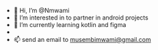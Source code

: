 - 👋 Hi, I’m @Nmwami
- 👀 I’m interested in to partner in android projects
- 🌱 I’m currently learning kotlin and figma
-
- 📫 send an email to musembimwami@gmail.com

<!---
Nmwami/Nmwami is a ✨ special ✨ repository because its `README.md` (this file) appears on your GitHub profile.
You can click the Preview link to take a look at your changes.
--->
